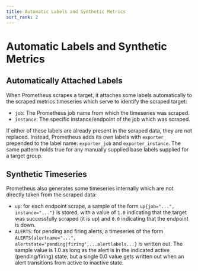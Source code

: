 ```yaml
---
title: Automatic Labels and Synthetic Metrics
sort_rank: 2
---
```


# Automatic Labels and Synthetic Metrics

## Automatically Attached Labels

When Prometheus scrapes a target, it attaches some labels automatically to the
scraped metrics timeseries which serve to identify the scraped target:

* `job`: The Prometheus job name from which the timeseries was scraped.
* `instance`: The specific instance/endpoint of the job which was scraped.

If either of these labels are already present in the scraped data, they are not
replaced. Instead, Prometheus adds its own labels with `exporter_` prepended to
the label name: `exporter_job` and `exporter_instance`. The same pattern holds
true for any manually supplied base labels supplied for a target group.

## Synthetic Timeseries
Prometheus also generates some timeseries internally which are not directly
taken from the scraped data:

* `up`: for each endpoint scrape, a sample of the form `up{job="...", instance="..."}` is stored, with a value of `1.0` indicating that the target was successfully scraped (it is up) and `0.0` indicating that the endpoint is down.
* `ALERTS`: for pending and firing alerts, a timeseries of the form `ALERTS{alertname="...", alertstate="pending|firing",...alertlabels...}` is written out. The sample value is 1.0 as long as the alert is in the indicated active (pending/firing) state, but a single 0.0 value gets written out when an alert transitions from active to inactive state.
